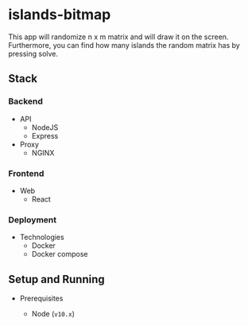# islands-bitmap
This app will randomize n x m matrix and will draw it on the screen.
Furthermore, you can find how many islands the random matrix has by pressing solve.
## Stack

### Backend

- API
  - NodeJS
  - Express
- Proxy
  - NGINX

### Frontend

- Web
  - React

### Deployment

- Technologies
  - Docker
  - Docker compose

## Setup and Running

- Prerequisites

  - Node (`v10.x`)
